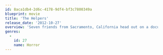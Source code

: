 ```yaml
---
id: 8aca1db4-2d6c-4178-9df4-bf3c7800349a
blueprint: movie
title: 'The Helpers'
release_date: '2012-10-27'
overview: 'Seven friends from Sacramento, California head out on a documented road trip to Las Vegas. Their trip takes a very unexpected turn for the worse when their back tires mysteriously blow out. A couple miles down the road, they find a little gas station Diner/Motel, run by the most friendly, polite and "helpful" people. It appears that their problems are solved, but boy are they wrong! When convinced by "The Helpers" to stay overnight, the friends all wake up in their rooms to a new kind of gruesome and bloody terror!'
genres:
  -
    id: 27
    name: Horror
---
```

